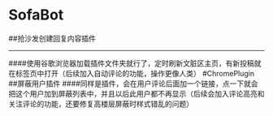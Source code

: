 # SofaBot
##抢沙发创建回复内容插件
***
####使用谷歌浏览器加载插件文件夹就行了，定时刷新文脏区主页，有新投稿就在标签页中打开（后续加入自动评论的功能，操作更像人类）
#ChromePlugin
##屏蔽用户插件
####同样是插件，会在用户评论后面加一个链接，点一下就会把这个用户加到屏蔽列表中，并且以后此用户都不再显示（后续会加入评论高亮和关注评论的功能，还要修复高楼层屏蔽时样式错乱的问题）
